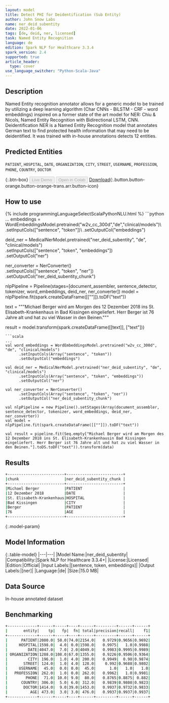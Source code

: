 ```yaml
---
layout: model
title: Detect PHI for Deidentification (Sub Entity)
author: John Snow Labs
name: ner_deid_subentity
date: 2022-01-06
tags: [de, deid, ner, licensed]
task: Named Entity Recognition
language: de
edition: Spark NLP for Healthcare 3.3.4
spark_version: 2.4
supported: true
article_header:
  type: cover
use_language_switcher: "Python-Scala-Java"
---
```


## Description

Named Entity recognition annotator allows for a generic model to be trained by utilizing a deep learning algorithm (Char CNNs - BiLSTM - CRF - word embeddings) inspired on a former state of the art model for NER: Chiu & Nicols, Named Entity Recognition with Bidirectional LSTM, CNN. Deidentification NER is a Named Entity Recognition model that annotates German text to find protected health information that may need to be deidentified. It was trained with in-house annotations detects 12 entities.

## Predicted Entities

`PATIENT`, `HOSPITAL`, `DATE`, `ORGANIZATION`, `CITY`, `STREET`, `USERNAME`, `PROFESSION`, `PHONE`, `COUNTRY`, `DOCTOR`

{:.btn-box}
<button class="button button-orange" disabled>Live Demo</button>
<button class="button button-orange" disabled>Open in Colab</button>
[Download](https://s3.amazonaws.com/auxdata.johnsnowlabs.com/clinical/models/ner_deid_subentity_de_3.3.4_2.4_1641460993460.zip){:.button.button-orange.button-orange-trans.arr.button-icon}

## How to use



<div class="tabs-box" markdown="1">
{% include programmingLanguageSelectScalaPythonNLU.html %}
```python
...
embeddings = WordEmbeddingsModel.pretrained("w2v_cc_300d","de","clinical/models")\
    .setInputCols(["sentence", "token"])\
    .setOutputCol("embeddings")

deid_ner = MedicalNerModel.pretrained("ner_deid_subentity", "de", "clinical/models")\
  .setInputCols(["sentence", "token", "embeddings"])\
  .setOutputCol("ner")

ner_converter = NerConverter()\
      .setInputCols(["sentence", "token", "ner"])\
      .setOutputCol("ner_deid_subentity_chunk")

nlpPipeline = Pipeline(stages=[document_assembler, sentence_detector, tokenizer, word_embeddings, deid_ner, ner_converter])
model = nlpPipeline.fit(spark.createDataFrame([[""]]).toDF("text"))

text = """Michael Berger wird am Morgen des 12 Dezember 2018 ins St. Elisabeth-Krankenhaus
in Bad Kissingen eingeliefert. Herr Berger ist 76 Jahre alt und hat zu viel Wasser in den Beinen."""

result = model.transform(spark.createDataFrame([[text]], ["text"]))
```
```scala
...
val word_embeddings = WordEmbeddingsModel.pretrained("w2v_cc_300d", "de", "clinical/models")
      .setInputCols(Array("sentence", "token"))
      .setOutputCol("embeddings")

val deid_ner = MedicalNerModel.pretrained("ner_deid_subentity", "de", "clinical/models") 
      .setInputCols(Array("sentence", "token", "embeddings")) 
      .setOutputCol("ner")

val ner_converter = NerConverter()
      .setInputCols(Array("sentence", "token", "ner"))
      .setOutputCol("ner_deid_subentity_chunk")

val nlpPipeline = new Pipeline().setStages(Array(document_assembler, sentence_detector, tokenizer, word_embeddings, deid_ner, ner_converter))
val model = nlpPipeline.fit(spark.createDataFrame([[""]]).toDF("text"))

val result = pipeline.fit(Seq.empty["Michael Berger wird am Morgen des 12 Dezember 2018 ins St. Elisabeth-Krankenhausin Bad Kissingen eingeliefert. Herr Berger ist 76 Jahre alt und hat zu viel Wasser in den Beinen."].toDS.toDF("text")).transform(data)

```
</div>

## Results

```bash
+-------------------------+-------------------------+
|chunk                    |ner_deid_subentity_chunk |
+-------------------------+-------------------------+
|Michael Berger           |PATIENT                  |
|12 Dezember 2018         |DATE                     |
|St. Elisabeth-Krankenhaus|HOSPITAL                 |
|Bad Kissingen            |CITY                     |
|Berger                   |PATIENT                  |
|76                       |AGE                      |
+-------------------------+-------------------------+
```

{:.model-param}
## Model Information

{:.table-model}
|---|---|
|Model Name:|ner_deid_subentity|
|Compatibility:|Spark NLP for Healthcare 3.3.4+|
|License:|Licensed|
|Edition:|Official|
|Input Labels:|[sentence, token, embeddings]|
|Output Labels:|[ner]|
|Language:|de|
|Size:|15.0 MB|

## Data Source

In-house annotated dataset

## Benchmarking

```bash
+-------------+------+-----+----+------+---------+------+------+
|       entity|    tp|   fp|  fn| total|precision|recall|    f1|
+-------------+------+-----+----+------+---------+------+------+
|      PATIENT|2080.0| 58.0|74.0|2154.0|   0.9729|0.9656|0.9692|
|     HOSPITAL|1598.0|  4.0| 0.0|1598.0|   0.9975|   1.0|0.9988|
|         DATE|4047.0|  7.0| 2.0|4049.0|   0.9983|0.9995|0.9989|
| ORGANIZATION|1288.0|108.0|67.0|1355.0|   0.9226|0.9506|0.9364|
|         CITY| 196.0|  1.0| 4.0| 200.0|   0.9949|  0.98|0.9874|
|       STREET| 124.0|  1.0| 4.0| 128.0|    0.992|0.9688|0.9802|
|     USERNAME|  45.0|  0.0| 0.0|  45.0|      1.0|   1.0|   1.0|
|   PROFESSION| 262.0|  1.0| 0.0| 262.0|   0.9962|   1.0|0.9981|
|        PHONE|  71.0| 10.0| 9.0|  80.0|   0.8765|0.8875| 0.882|
|      COUNTRY| 306.0|  5.0| 6.0| 312.0|   0.9839|0.9808|0.9823|
|       DOCTOR|1414.0|  9.0|39.0|1453.0|   0.9937|0.9732|0.9833|
|          AGE| 473.0|  3.0| 3.0| 476.0|   0.9937|0.9937|0.9937|
+-------------+------+-----+----+------+---------+------+------+
```